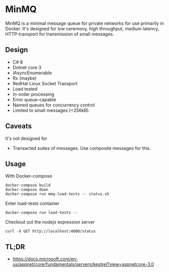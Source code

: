 # MinMQ

MinMQ is a minimal message queue for private networks for use primarily in Docker. It's designed for
low ceremony, high throughput, medium latency, HTTP-transport for transmission of small messages.

## Design
- C# 8
- Dotnet core 3
- IAsyncEnumerable
- Rx (maybe)
- RedHat Linux Socket Transport
- Load tested
- In-order processing
- Error queue-capable
- Named queues for concurrency control
- Limited to small messages (<256kB).

## Caveats
It's not designed for
- Transacted suites of messages. Use composite messages for this.

## Usage
With Docker-compose

    docker-compose build
    docker-compose down
    docker-compose run mmq-load-tests -- status.sh

Enter load-tests container

    docker-compose run load-tests --

Checkout out the nodejs expression server

    curl -X GET http://localhost:4000/status

## TL;DR

- https://docs.microsoft.com/en-us/aspnet/core/fundamentals/servers/kestrel?view=aspnetcore-3.0